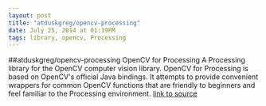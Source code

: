 ```yaml
---
layout: post
title: "atduskgreg/opencv-processing"
date: July 25, 2014 at 01:19PM
tags: library, opencv, Processing
---
```

##atduskgreg/opencv-processing
OpenCV for Processing
A Processing library for the OpenCV computer vision library.
OpenCV for Processing is based on OpenCV's official Java bindings. It attempts to provide convenient wrappers for common OpenCV functions that are friendly to beginners and feel familiar to the Processing environment.
[link to source](http://ift.tt/131mGlx) 
